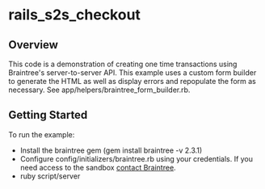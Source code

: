 # rails_s2s_checkout

## Overview

This code is a demonstration of creating one time transactions using Braintree's
server-to-server API. This example uses a custom form builder to
generate the HTML as well as display errors and repopulate the form
as necessary. See app/helpers/braintree_form_builder.rb.

## Getting Started

To run the example:

* Install the braintree gem (gem install braintree -v 2.3.1)
* Configure config/initializers/braintree.rb using your credentials.
  If you need access to the sandbox [contact Braintree](http://bit.ly/contact-braintree).
* ruby script/server

